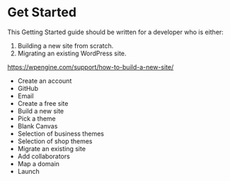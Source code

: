 # Get Started

This Getting Started guide should be written for a developer who is either:

1. Building a new site from scratch.
2. Migrating an existing WordPress site.

https://wpengine.com/support/how-to-build-a-new-site/

- Create an account
- GitHub
- Email
- Create a free site
- Build a new site
- Pick a theme
- Blank Canvas
- Selection of business themes
- Selection of shop themes
- Migrate an existing site
- Add collaborators
- Map a domain
- Launch
